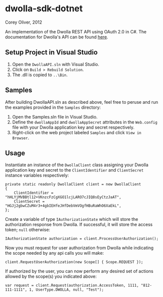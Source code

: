 dwolla-sdk-dotnet
================================================================
Corey Oliver, 2012

An implementation of the Dwolla REST API using OAuth 2.0 in C#. The documentation for Dwolla's API can be found [here][1].

Setup Project in Visual Studio
----------------------------

1.   Open the `DwollaAPI.sln` with Visual Studio.
2.   Click on `Build > Rebuild Solution`.
3.   The .dll is copied to `..\Bin`.

Samples
-----

After building DwollaAPI.sln as described above, feel free to peruse and run the examples provided in the `Samples` directory:

1.   Open the Samples.sln file in Visual Studio.
2.   Define the `dwollaAppId` and `dwollaAppSecret` attributes in the `Web.config` file with your Dwolla application key and secret respectively.
2.   Right-click on the web project labeled `Samples` and click `View in Browser`.

Usage
-----

Instantiate an instance of the `DwollaClient` class assigning your Dwolla application key and secret to the `ClientIdentifier` and `ClientSecret` instance variables respectively:

    private static readonly DwollaClient client = new DwollaClient
    {
        ClientIdentifier = "hHLYjMVBBtl12+VKnzcFzCgXGO1lcjLARO7cJIQ8sEyCtzJaAT",
        ClientSecret = "HGJj2gbwCZuM4r3+4gbIEHfeJHfDebVmVOgfHBuRaWhO6XaEkL",
    };

Create a variable of type `IAuthorizationState` which will store the authorization response from Dwolla. If successful, it will store the access token; `null` otherwise:
         
    IAuthorizationState authorization = client.ProcessUserAuthorization();

Now you must request for user authorization from Dwolla while indicating the scope needed by any api calls you will make:

    client.RequestUserAuthorization(new Scope[] { Scope.REQUEST });


If authorized by the user, you can now perform any desired set of actions allowed by the scope(s) you indicated above: 

    var request = client.Request(authorization.AccessToken, 1111, "812-111-1111", 1, UserType.DWOLLA, null, "Test");

[1]: https://www.dwolla.com/developers
